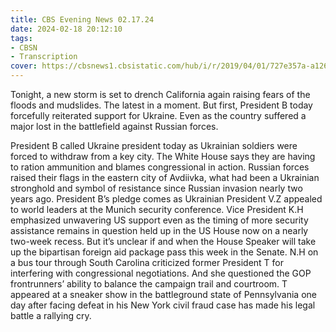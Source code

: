 ```yaml
---
title: CBS Evening News 02.17.24
date: 2024-02-18 20:12:10
tags:
- CBSN
- Transcription
cover: https://cbsnews1.cbsistatic.com/hub/i/r/2019/04/01/727e357a-a126-4138-a2c5-4d3222669d57/thumbnail/640x360/3ff2761028dc5c65cc4f07acd54bcd5c/cbsn2-logo-1920x1080.jpg
---
```

Tonight, a new storm is set to drench California again raising fears of the floods and mudslides. The latest in a moment. But first, President B today forcefully reiterated support for Ukraine. Even as the country suffered a major lost in the battlefield against Russian forces.

President B called Ukraine president today as Ukrainian soldiers were forced to withdraw from a key city. The White House says they are having to ration ammunition and blames congressional in action. Russian forces raised their flags in the eastern city of Avdiivka, what had been a Ukrainian stronghold and symbol of resistance since Russian invasion nearly two years ago. President B’s pledge comes as Ukrainian President V.Z appealed to world leaders at the Munich security conference. Vice President K.H emphasized unwavering US support even as the timing of more security assistance remains in question held up in the US House now on a nearly two-week recess. But it’s unclear if and when the House Speaker will take up the bipartisan foreign aid package pass this week in the Senate. N.H on a bus tour through South Carolina criticized former President T for interfering with congressional negotiations. And she questioned the GOP frontrunners’ ability to balance the campaign trail and courtroom. T appeared at a sneaker show in the battleground state of Pennsylvania one day after facing defeat in his New York civil fraud case has made his legal battle a rallying cry. 
